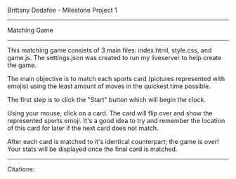 Brittany Dedafoe - Milestone Project 1

****
Matching Game
****
This matching game consists of 3 main files: index.html, style.css, and game.js. 
The settings.json was created to run my liveserver to help create the game.

The main objective is to match each sports card (pictures represented with emojis) using the least amount of moves in the quickest time possible.

The first step is to click the "Start" button which will begin the clock. 

Using your mouse, click on a card. The card will flip over and show the represented sports emoji. It's a good idea to try and remember the location of this card for later if the next card does not match. 

After each card is matched to it's identical counterpart; the game is over! Your stats will be displayed once the final card is matched. 
****

Citations:

